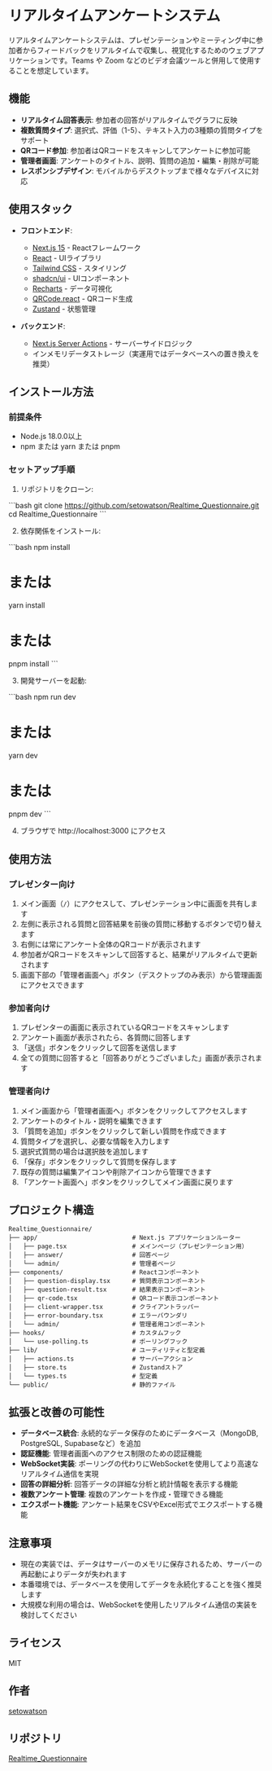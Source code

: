 # リアルタイムアンケートシステム

リアルタイムアンケートシステムは、プレゼンテーションやミーティング中に参加者からフィードバックをリアルタイムで収集し、視覚化するためのウェブアプリケーションです。Teams や Zoom などのビデオ会議ツールと併用して使用することを想定しています。

## 機能

- **リアルタイム回答表示**: 参加者の回答がリアルタイムでグラフに反映
- **複数質問タイプ**: 選択式、評価（1-5）、テキスト入力の3種類の質問タイプをサポート
- **QRコード参加**: 参加者はQRコードをスキャンしてアンケートに参加可能
- **管理者画面**: アンケートのタイトル、説明、質問の追加・編集・削除が可能
- **レスポンシブデザイン**: モバイルからデスクトップまで様々なデバイスに対応

## 使用スタック

- **フロントエンド**:
  - [Next.js 15](https://nextjs.org/) - Reactフレームワーク
  - [React](https://reactjs.org/) - UIライブラリ
  - [Tailwind CSS](https://tailwindcss.com/) - スタイリング
  - [shadcn/ui](https://ui.shadcn.com/) - UIコンポーネント
  - [Recharts](https://recharts.org/) - データ可視化
  - [QRCode.react](https://www.npmjs.com/package/qrcode.react) - QRコード生成
  - [Zustand](https://zustand-demo.pmnd.rs/) - 状態管理

- **バックエンド**:
  - [Next.js Server Actions](https://nextjs.org/docs/app/building-your-application/data-fetching/server-actions) - サーバーサイドロジック
  - インメモリデータストレージ（実運用ではデータベースへの置き換えを推奨）

## インストール方法

### 前提条件

- Node.js 18.0.0以上
- npm または yarn または pnpm

### セットアップ手順

1. リポジトリをクローン:

\`\`\`bash
git clone https://github.com/setowatson/Realtime_Questionnaire.git
cd Realtime_Questionnaire
\`\`\`

2. 依存関係をインストール:

\`\`\`bash
npm install
# または
yarn install
# または
pnpm install
\`\`\`

3. 開発サーバーを起動:

\`\`\`bash
npm run dev
# または
yarn dev
# または
pnpm dev
\`\`\`

4. ブラウザで http://localhost:3000 にアクセス

## 使用方法

### プレゼンター向け

1. メイン画面（`/`）にアクセスして、プレゼンテーション中に画面を共有します
2. 左側に表示される質問と回答結果を前後の質問に移動するボタンで切り替えます
3. 右側には常にアンケート全体のQRコードが表示されます
4. 参加者がQRコードをスキャンして回答すると、結果がリアルタイムで更新されます
5. 画面下部の「管理者画面へ」ボタン（デスクトップのみ表示）から管理画面にアクセスできます

### 参加者向け

1. プレゼンターの画面に表示されているQRコードをスキャンします
2. アンケート画面が表示されたら、各質問に回答します
3. 「送信」ボタンをクリックして回答を送信します
4. 全ての質問に回答すると「回答ありがとうございました」画面が表示されます

### 管理者向け

1. メイン画面から「管理者画面へ」ボタンをクリックしてアクセスします
2. アンケートのタイトル・説明を編集できます
3. 「質問を追加」ボタンをクリックして新しい質問を作成できます
4. 質問タイプを選択し、必要な情報を入力します
5. 選択式質問の場合は選択肢を追加します
6. 「保存」ボタンをクリックして質問を保存します
7. 既存の質問は編集アイコンや削除アイコンから管理できます
8. 「アンケート画面へ」ボタンをクリックしてメイン画面に戻ります

## プロジェクト構造
```
Realtime_Questionnaire/
├── app/                          # Next.js アプリケーションルーター
│   ├── page.tsx                  # メインページ（プレゼンテーション用）
│   ├── answer/                   # 回答ページ
│   └── admin/                    # 管理者ページ
├── components/                   # Reactコンポーネント
│   ├── question-display.tsx      # 質問表示コンポーネント
│   ├── question-result.tsx       # 結果表示コンポーネント
│   ├── qr-code.tsx               # QRコード表示コンポーネント
│   ├── client-wrapper.tsx        # クライアントラッパー
│   ├── error-boundary.tsx        # エラーバウンダリ
│   └── admin/                    # 管理者用コンポーネント
├── hooks/                        # カスタムフック
│   └── use-polling.ts            # ポーリングフック
├── lib/                          # ユーティリティと型定義
│   ├── actions.ts                # サーバーアクション
│   ├── store.ts                  # Zustandストア
│   └── types.ts                  # 型定義
└── public/                       # 静的ファイル
```


## 拡張と改善の可能性

- **データベース統合**: 永続的なデータ保存のためにデータベース（MongoDB, PostgreSQL, Supabaseなど）を追加
- **認証機能**: 管理者画面へのアクセス制限のための認証機能
- **WebSocket実装**: ポーリングの代わりにWebSocketを使用してより高速なリアルタイム通信を実現
- **回答の詳細分析**: 回答データの詳細な分析と統計情報を表示する機能
- **複数アンケート管理**: 複数のアンケートを作成・管理できる機能
- **エクスポート機能**: アンケート結果をCSVやExcel形式でエクスポートする機能

## 注意事項

- 現在の実装では、データはサーバーのメモリに保存されるため、サーバーの再起動によりデータが失われます
- 本番環境では、データベースを使用してデータを永続化することを強く推奨します
- 大規模な利用の場合は、WebSocketを使用したリアルタイム通信の実装を検討してください

## ライセンス

MIT

## 作者

[setowatson](https://github.com/setowatson)

## リポジトリ

[Realtime_Questionnaire](https://github.com/setowatson/Realtime_Questionnaire)
